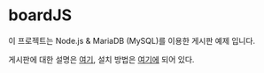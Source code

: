 # boardJS
 이 프로젝트는 Node.js &amp; MariaDB (MySQL)를 이용한 게시판 예제 입니다.

게시판에 대한 설명은 [여기](http://forest71.tistory.com/142),
설치 방법은 [여기에](http://forest71.tistory.com/141) 되어 있다.
